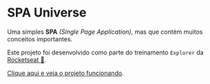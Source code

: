 # SPA Universe

Uma simples __SPA__ _(Single Page Application)_, mas que contém muitos conceitos importantes.

Este projeto foi desenvolvido como parte do treinamento `Explorer` da [Rocketseat :rocket:](https://www.rocketseat.com.br/).

[Clique aqui e veja o projeto funcionando](https://spa-universe-rseat.vercel.app/).
